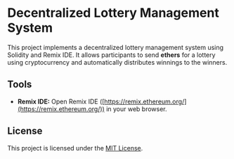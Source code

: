 # **Decentralized Lottery Management System**

This project implements a decentralized lottery management system using Solidity and Remix IDE. It allows participants to send **ethers** for a lottery using cryptocurrency and automatically distributes winnings to the winners.

## **Tools**

- **Remix IDE:** Open Remix IDE ([https://remix.ethereum.org/](https://remix.ethereum.org/)) in your web browser.

## **License**

This project is licensed under the [MIT License](LICENSE).
